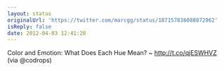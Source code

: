 ```yaml
---
layout: status
originalUrl: 'https://twitter.com/marcgg/status/187157836088872962'
isReply: false
date: 2012-04-03 12:41:20
---
```


Color and Emotion: What Does Each Hue Mean? ~ http://t.co/qjESWHVZ (via @codrops)

